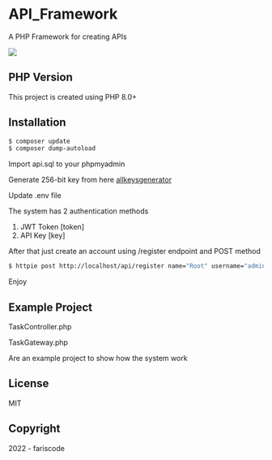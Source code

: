 # API_Framework

A PHP Framework for creating APIs

<a href="http://jwt.io">
  <img src="http://jwt.io/img/badge-compatible.svg" />
</a>

## PHP Version

This project is created using PHP 8.0+

## Installation

```bash
$ composer update
$ composer dump-autoload
```

Import api.sql to your phpmyadmin

Generate 256-bit key from here [allkeysgenerator](https://www.allkeysgenerator.com/Random/Security-Encryption-Key-Generator.aspx)

Update .env file

The system has 2 authentication methods
  
1. JWT Token [token]
2. API Key [key]

After that just create an account using /register endpoint and POST method

```bash
$ httpie post http://localhost/api/register name="Root" username="admin" password="admin"
```

Enjoy

## Example Project

TaskController.php

TaskGateway.php

Are an example project to show how the system work

## License

MIT

## Copyright

2022 - fariscode
